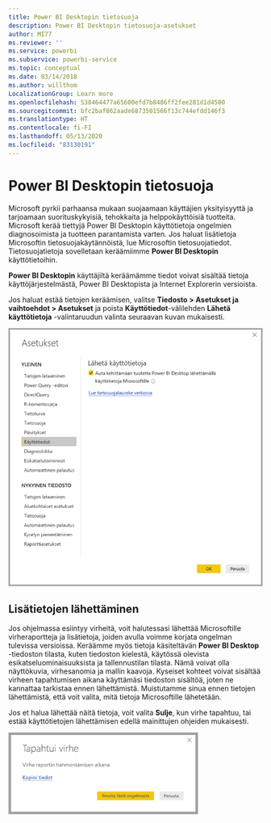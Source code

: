 ```yaml
---
title: Power BI Desktopin tietosuoja
description: Power BI Desktopin tietosuoja-asetukset
author: MI77
ms.reviewer: ''
ms.service: powerbi
ms.subservice: powerbi-service
ms.topic: conceptual
ms.date: 03/14/2018
ms.author: willthom
LocalizationGroup: Learn more
ms.openlocfilehash: 538464477a65600efd7b8486ff2fee281d1d4500
ms.sourcegitcommit: bfc2baf862aade6873501566f13c744efdd146f3
ms.translationtype: HT
ms.contentlocale: fi-FI
ms.lasthandoff: 05/13/2020
ms.locfileid: "83130191"
---
```

# <a name="power-bi-desktop-privacy"></a>Power BI Desktopin tietosuoja

Microsoft pyrkii parhaansa mukaan suojaamaan käyttäjien yksityisyyttä ja tarjoamaan suorituskykyisiä, tehokkaita ja helppokäyttöisiä tuotteita. Microsoft kerää tiettyjä Power BI Desktopin käyttötietoja ongelmien diagnosoimista ja tuotteen parantamista varten. Jos haluat lisätietoja Microsoftin tietosuojakäytännöistä, lue Microsoftin tietosuojatiedot. Tietosuojatietoja sovelletaan keräämiimme **Power BI Desktopin** käyttötietoihin.
 
**Power BI Desktopin** käyttäjiltä keräämämme tiedot voivat sisältää tietoja käyttöjärjestelmästä, Power BI Desktopista ja Internet Explorerin versioista. 
 
Jos haluat estää tietojen keräämisen, valitse **Tiedosto > Asetukset ja vaihtoehdot > Asetukset** ja poista **Käyttötiedot**-välilehden **Lähetä käyttötietoja** -valintaruudun valinta seuraavan kuvan mukaisesti.

![Käyttötietojen lähettämisen asetukset](media/desktop-privacy/privacy_01.png)

## <a name="sending-additional-information"></a>Lisätietojen lähettäminen

Jos ohjelmassa esiintyy virheitä, voit halutessasi lähettää Microsoftille virheraportteja ja lisätietoja, joiden avulla voimme korjata ongelman tulevissa versioissa. Keräämme myös tietoja käsiteltävän **Power BI Desktop** -tiedoston tilasta, kuten tiedoston kielestä, käytössä olevista esikatseluominaisuuksista ja tallennustilan tilasta. Nämä voivat olla näyttökuvia, virhesanomia ja mallin kaavoja. Kyseiset kohteet voivat sisältää virheen tapahtumisen aikana käyttämäsi tiedoston sisältöä, joten ne kannattaa tarkistaa ennen lähettämistä. Muistutamme sinua ennen tietojen lähettämistä, että voit valita, mitä tietoja Microsoftille lähetetään.  
 
Jos et halua lähettää näitä tietoja, voit valita **Sulje**, kun virhe tapahtuu, tai estää käyttötietojen lähettämisen edellä mainittujen ohjeiden mukaisesti. 

![Virhevalintaikkuna](media/desktop-privacy/privacy_02.png)
